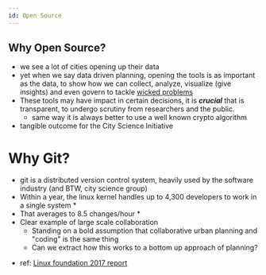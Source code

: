```yaml
---
id: Open Source
---
```

## Why Open Source?

-   we see a lot of cities opening up their data
-   yet when we say data driven planning, opening the tools is as important as the data, to show how we can collect, analyze, visualize (give insights) and even govern to tackle [wicked problems](https://en.wikipedia.org/wiki/Wicked_problem)
-   These tools may have impact in certain decisions, it is **_crucial_** that is transparent, to undergo scrutiny from researchers and the public.
    -   same way it is always better to use a well known crypto algorithm
-   tangible outcome for the City Science Initiative

# Why Git?

-   git is a distributed version control system, heavily used by the software industry (and BTW, city science group)
-   Within a year, the linux kernel handles up to 4,300 developers to work in a single system \*
-   That averages to 8.5 changes/hour \*
-   Clear example of large scale collaboration
    -   Standing on a bold assumption that collaborative urban planning and "coding" is the same thing
    -   Can we extract how this works to a bottom up approach of planning?

*   ref: [Linux foundation 2017 report](https://www.linuxfoundation.org/blog/2017/10/2017-linux-kernel-report-highlights-developers-roles-accelerating-pace-change/)
